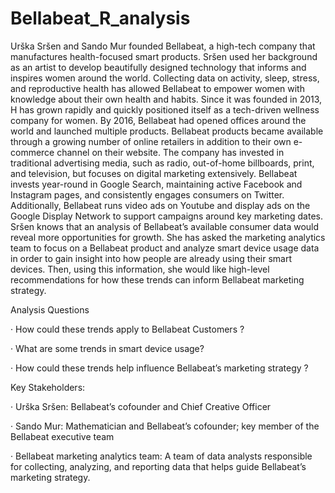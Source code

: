 # Bellabeat_R_analysis
Urška Sršen and Sando Mur founded Bellabeat, a high-tech company that manufactures health-focused smart products. Sršen used her background as an artist to develop beautifully designed technology that informs and inspires women around the world. Collecting data on activity, sleep, stress, and reproductive health has allowed Bellabeat to empower women with knowledge about their own health and habits. Since it was founded in 2013, H has grown rapidly and quickly positioned itself as a tech-driven wellness company for women. By 2016, Bellabeat had opened offices around the world and launched multiple products. Bellabeat products became available through a growing number of online retailers in addition to their own e-commerce channel on their website. The company has invested in traditional advertising media, such as radio, out-of-home billboards, print, and television, but focuses on digital marketing extensively. Bellabeat invests year-round in Google Search, maintaining active Facebook and Instagram pages, and consistently engages consumers on Twitter. Additionally, Bellabeat runs video ads on Youtube and display ads on the Google Display Network to support campaigns around key marketing dates. Sršen knows that an analysis of Bellabeat’s available consumer data would reveal more opportunities for growth. She has asked the marketing analytics team to focus on a Bellabeat product and analyze smart device usage data in order to gain insight into how people are already using their smart devices. Then, using this information, she would like high-level recommendations for how these trends can inform Bellabeat marketing strategy.

Analysis Questions

· How could these trends apply to Bellabeat Customers ?

· What are some trends in smart device usage?

· How could these trends help influence Bellabeat’s marketing strategy ?

Key Stakeholders:

· Urška Sršen: Bellabeat’s cofounder and Chief Creative Officer

· Sando Mur: Mathematician and Bellabeat’s cofounder; key member of the Bellabeat executive team

· Bellabeat marketing analytics team: A team of data analysts responsible for collecting, analyzing, and reporting data that helps guide Bellabeat’s marketing strategy.
